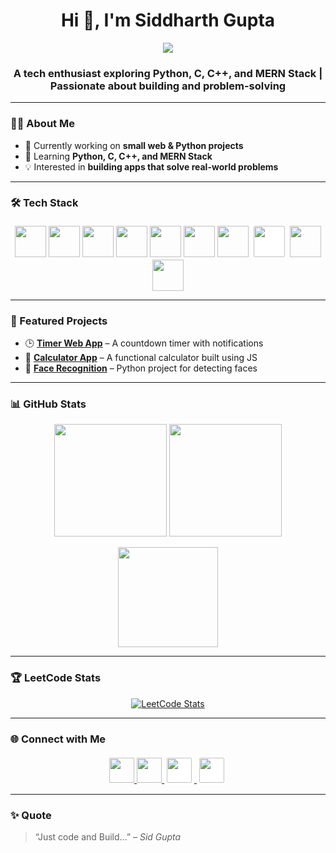 <h1 align="center">Hi 👋, I'm Siddharth Gupta</h1>

<!-- Typing Effect Banner -->
<p align="center">
  <a href="https://github.com/sid-gupta-007">
    <img src="https://readme-typing-svg.herokuapp.com?size=30&duration=4000&color=36BCF7&center=true&vCenter=true&width=600&lines=Tech+Enthusiast+💻;MERN+Stack+Dev;Python+Dev;Full+Stack+Developer" />
  </a>
</p>


<h3 align="center">A tech enthusiast exploring Python, C, C++, and MERN Stack | Passionate about building and problem-solving</h3>

---

### 👨‍💻 About Me  
- 🔭 Currently working on **small web & Python projects**  
- 🌱 Learning **Python, C, C++, and MERN Stack**  
- 💡 Interested in **building apps that solve real-world problems**  

---

### 🛠 Tech Stack  
<p align="center">
  <!-- Languages -->
  <img src="https://cdn.jsdelivr.net/gh/devicons/devicon/icons/python/python-original.svg" width="50" height="50"/>
  <img src="https://cdn.jsdelivr.net/gh/devicons/devicon/icons/c/c-original.svg" width="50" height="50"/>
  <img src="https://cdn.jsdelivr.net/gh/devicons/devicon/icons/cplusplus/cplusplus-original.svg" width="50" height="50"/>
  <img src="https://cdn.jsdelivr.net/gh/devicons/devicon/icons/javascript/javascript-original.svg" width="50" height="50"/>
  <img src="https://cdn.jsdelivr.net/gh/devicons/devicon/icons/html5/html5-original.svg" width="50" height="50"/>
  <img src="https://cdn.jsdelivr.net/gh/devicons/devicon/icons/css3/css3-original.svg" width="50" height="50"/>

  <!-- MERN Stack -->
  <img src="https://cdn.jsdelivr.net/gh/devicons/devicon/icons/mongodb/mongodb-original.svg" width="50" height="50"/>
  <img src="https://github.com/user-attachments/assets/7cfec4bf-7b47-4b12-87e8-fcb69a34abaf" width="50" height="50" style="background-color:white; border-radius:6px; padding:4px;"/>
  <img src="https://cdn.jsdelivr.net/gh/devicons/devicon/icons/react/react-original.svg" width="50" height="50"/>
  <img src="https://cdn.jsdelivr.net/gh/devicons/devicon/icons/nodejs/nodejs-original.svg" width="50" height="50"/>
</p>

---

### 📂 Featured Projects  
- 🕒 [**Timer Web App**](https://github.com/sid-gupta-007/timer-web-app) – A countdown timer with notifications  
- 🧮 [**Calculator App**](https://github.com/sid-gupta-007/calculator-app) – A functional calculator built using JS  
- 🤖 [**Face Recognition**](https://github.com/sid-gupta-007/Face_recognition) – Python project for detecting faces  

---

### 📊 GitHub Stats  
<p align="center">
  <img src="https://github-readme-stats.vercel.app/api?username=sid-gupta-007&show_icons=true&theme=tokyonight" height="180"/>
  <img src="https://github-readme-streak-stats.herokuapp.com/?user=sid-gupta-007&theme=tokyonight" height="180"/>
</p>

<p align="center">
  <img src="https://github-readme-stats.vercel.app/api/top-langs/?username=sid-gupta-007&layout=compact&theme=tokyonight" height="160"/>
</p>

---

### 🏆 LeetCode Stats  
<p align="center">
  <a href="https://leetcode.com/Siddharth_Gupta29/">
    <img src="https://leetcard.jacoblin.cool/Siddharth_Gupta29?theme=dark&font=Karma&ext=heatmap" alt="LeetCode Stats"/>
  </a>
</p>

---

### 🌐 Connect with Me  
<p align="center">
  <a href="mailto:siddharthgupta2903@gmail.com" target="_blank">
    <img src="https://cdn.jsdelivr.net/gh/devicons/devicon/icons/google/google-original.svg" width="40" height="40"/>
  </a>
  <a href="https://www.linkedin.com/in/siddharth-gupta-775357211" target="_blank">
    <img src="https://cdn.jsdelivr.net/gh/devicons/devicon/icons/linkedin/linkedin-original.svg" width="40" height="40"/>
  </a>
  <a href="https://twitter.com/SiddhuG01" target="_blank">
    <img src="https://github.com/user-attachments/assets/398f5086-3176-4dfe-acea-a33b9f93ac4a" width="40" height="40" style="background-color:white; border-radius:6px; padding:4px;"/>
  </a>
  <a href="https://leetcode.com/Siddharth_Gupta29/" target="_blank">
    <img src="https://github.com/user-attachments/assets/7427880f-d723-4911-856b-08c67328e344" width="40" height="40" style="background-color:white; border-radius:6px; padding:4px;"/>
  </a>
</p>

---

### ✨ Quote  
> “Just code and Build...” – *Sid Gupta*
